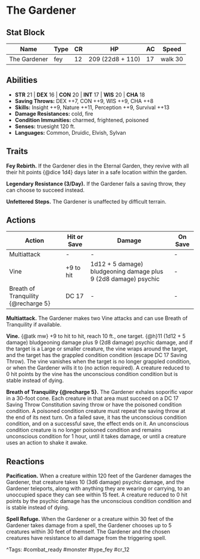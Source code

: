 # The Gardener

## Stat Block

| Name | Type | CR | HP | AC | Speed |
|------|------|----|----|----|-------|
| The Gardener | fey | 12 | 209 (22d8 + 110) | 17 | walk 30 |

## Abilities

- **STR** 21 | **DEX** 16 | **CON** 20 | **INT** 17 | **WIS** 20 | **CHA** 18
- **Saving Throws:** DEX ++7, CON ++9, WIS ++9, CHA ++8  
- **Skills:** Insight ++9, Nature ++11, Perception ++9, Survival ++13  
- **Damage Resistances:** cold, fire  
- **Condition Immunities:** charmed, frightened, poisoned  
- **Senses:** truesight 120 ft.  
- **Languages:** Common, Druidic, Elvish, Sylvan

## Traits

**Fey Rebirth.** If the Gardener dies in the Eternal Garden, they revive with all their hit points {@dice 1d4} days later in a safe location within the garden.

**Legendary Resistance (3/Day).** If the Gardener fails a saving throw, they can choose to succeed instead.

**Unfettered Steps.** The Gardener is unaffected by difficult terrain.


## Actions

| Action | Hit or Save | Damage | On Save |
|--------|--------------|--------|----------|
| Multiattack | - | - | - |
| Vine | +9 to hit | 1d12 + 5 damage) bludgeoning damage plus 9 (2d8 damage) psychic | - |
| Breath of Tranquility {@recharge 5} | DC 17 | - | - |

**Multiattack.** The Gardener makes two Vine attacks and can use Breath of Tranquility if available.

**Vine.** {@atk mw} +9 to hit to hit, reach 10 ft., one target. {@h}11 (1d12 + 5 damage) bludgeoning damage plus 9 (2d8 damage) psychic damage, and if the target is a Large or smaller creature, the vine wraps around the target, and the target has the grappled condition condition (escape DC 17 Saving Throw). The vine vanishes when the target is no longer grappled condition, or when the Gardener wills it to (no action required). A creature reduced to 0 hit points by the vine has the unconscious condition condition but is stable instead of dying.

**Breath of Tranquility {@recharge 5}.** The Gardener exhales soporific vapor in a 30-foot cone. Each creature in that area must succeed on a DC 17 Saving Throw Constitution saving throw or have the poisoned condition condition. A poisoned condition creature must repeat the saving throw at the end of its next turn. On a failed save, it has the unconscious condition condition, and on a successful save, the effect ends on it. An unconscious condition creature is no longer poisoned condition and remains unconscious condition for 1 hour, until it takes damage, or until a creature uses an action to shake it awake.

## Reactions

**Pacification.** When a creature within 120 feet of the Gardener damages the Gardener, that creature takes 10 (3d6 damage) psychic damage, and the Gardener teleports, along with anything they are wearing or carrying, to an unoccupied space they can see within 15 feet. A creature reduced to 0 hit points by the psychic damage has the unconscious condition condition and is stable instead of dying.

**Spell Refuge.** When the Gardener or a creature within 30 feet of the Gardener takes damage from a spell, the Gardener chooses up to 5 creatures within 30 feet of themself. The Gardener and the chosen creatures have resistance to all damage from the triggering spell.



^Tags: #combat_ready #monster #type_fey #cr_12
